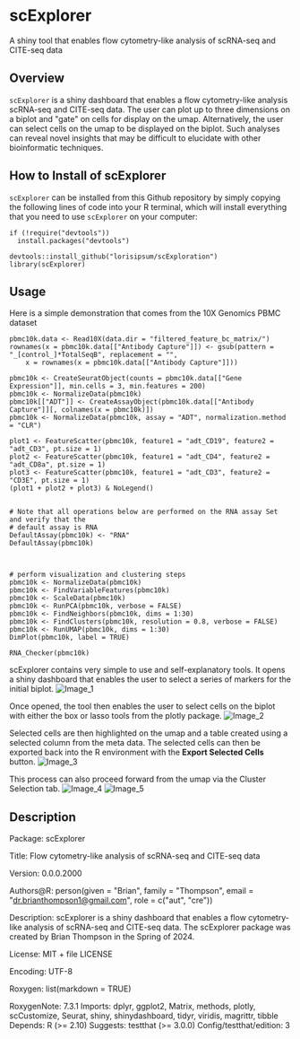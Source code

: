 # scExplorer
A shiny tool that enables flow cytometry-like analysis of scRNA-seq and CITE-seq data

## Overview
`scExplorer` is a shiny dashboard that enables a flow cytometry-like analysis scRNA-seq and CITE-seq data. The user can plot up to three dimensions on a biplot and "gate" on cells for display on the umap. Alternatively, the user can select cells on the umap to be displayed on the biplot. Such analyses can reveal novel insights that may be difficult to elucidate with other bioinformatic techniques.

## How to Install of scExplorer
`scExplorer` can be installed from this Github repository by simply copying the following lines of code into your R terminal, which will install everything that you need to use `scExplorer` on your computer: 
```{r}
if (!require("devtools")) 
  install.packages("devtools")

devtools::install_github("lorisipsum/scExploration")
library(scExplorer)
```

## Usage
Here is a simple demonstration that comes from the 10X Genomics PBMC dataset

```{r}
pbmc10k.data <- Read10X(data.dir = "filtered_feature_bc_matrix/")
rownames(x = pbmc10k.data[["Antibody Capture"]]) <- gsub(pattern = "_[control_]*TotalSeqB", replacement = "",
    x = rownames(x = pbmc10k.data[["Antibody Capture"]]))

pbmc10k <- CreateSeuratObject(counts = pbmc10k.data[["Gene Expression"]], min.cells = 3, min.features = 200)
pbmc10k <- NormalizeData(pbmc10k)
pbmc10k[["ADT"]] <- CreateAssayObject(pbmc10k.data[["Antibody Capture"]][, colnames(x = pbmc10k)])
pbmc10k <- NormalizeData(pbmc10k, assay = "ADT", normalization.method = "CLR")

plot1 <- FeatureScatter(pbmc10k, feature1 = "adt_CD19", feature2 = "adt_CD3", pt.size = 1)
plot2 <- FeatureScatter(pbmc10k, feature1 = "adt_CD4", feature2 = "adt_CD8a", pt.size = 1)
plot3 <- FeatureScatter(pbmc10k, feature1 = "adt_CD3", feature2 = "CD3E", pt.size = 1)
(plot1 + plot2 + plot3) & NoLegend()


# Note that all operations below are performed on the RNA assay Set and verify that the
# default assay is RNA
DefaultAssay(pbmc10k) <- "RNA"
DefaultAssay(pbmc10k)



# perform visualization and clustering steps
pbmc10k <- NormalizeData(pbmc10k)
pbmc10k <- FindVariableFeatures(pbmc10k)
pbmc10k <- ScaleData(pbmc10k)
pbmc10k <- RunPCA(pbmc10k, verbose = FALSE)
pbmc10k <- FindNeighbors(pbmc10k, dims = 1:30)
pbmc10k <- FindClusters(pbmc10k, resolution = 0.8, verbose = FALSE)
pbmc10k <- RunUMAP(pbmc10k, dims = 1:30)
DimPlot(pbmc10k, label = TRUE)
```

```{r}
RNA_Checker(pbmc10k)
```
scExplorer contains very simple to use and self-explanatory tools. It opens a shiny dashboard that enables the user to select a series of markers for the initial biplot. 
![Image_1](/images/image_1.png)

Once opened, the tool then enables the user to select cells on the biplot with either the box or lasso tools from the plotly package. 
![Image_2](/images/image_2.png)

Selected cells are then highlighted on the umap and a table created using a selected column from the meta data. The selected cells can then be exported back into the R environment with the **Export Selected Cells** button.
![Image_3](/images/image_3.png)

This process can also proceed forward from the umap via the Cluster Selection tab. 
![Image_4](/images/image_4.png)
![Image_5](/images/image_5.png)


## Description
Package: scExplorer

Title: Flow cytometry-like analysis of scRNA-seq and CITE-seq data

Version: 0.0.0.2000

Authors@R: 
        person(given = "Brian", family = "Thompson", email = "dr.brianthompson1@gmail.com", role = c("aut", "cre"))
        
Description: scExplorer is a shiny dashboard that enables a flow cytometry-like analysis of scRNA-seq and CITE-seq data.
    The scExplorer package was created by Brian Thompson in the Spring of 2024.

License: MIT + file LICENSE

Encoding: UTF-8

Roxygen: list(markdown = TRUE)

RoxygenNote: 7.3.1
Imports: 
    dplyr,
    ggplot2,
    Matrix,
    methods,
    plotly,
    scCustomize,
    Seurat,
    shiny,
    shinydashboard,
    tidyr,
    viridis,
    magrittr,
    tibble
Depends: 
    R (>= 2.10)
Suggests: 
    testthat (>= 3.0.0)
Config/testthat/edition: 3
